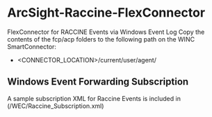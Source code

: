 # ArcSight-Raccine-FlexConnector
FlexConnector for RACCINE Events via Windows Event Log
Copy the contents of the fcp/acp folders to the following path on the WINC SmartConnector:
* <CONNECTOR_LOCATION>/current/user/agent/


## Windows Event Forwarding Subscription
A sample subscription XML for Raccine Events is included in (/WEC/Raccine_Subscription.xml)
